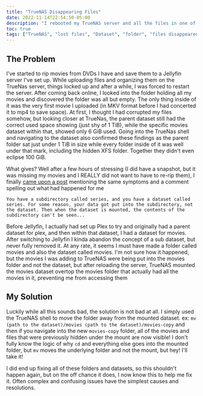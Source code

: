 ```yaml
---
title: "TrueNAS Disappearing Files"
date: 2022-11-14T22:54:50-05:00
description: "I rebooted my TrueNAS server and all the files in one of my folders disappeared"
toc: true
tags: ["TrueNAS", "lost files", "Dataset", "folder", "files disappeared"]
---
```


## The Problem

I've started to rip movies from DVDs I have and save them to a Jellyfin server I've set up. While uploading files and organizing them on the TrueNas server, things locked up and after a while, I was forced to restart the server. After coming back online, I looked into the folder holding all my movies and discovered the folder was all but empty. The only thing inside of it was the very first movie I uploaded (in MKV format before I had concerted it to mp4 to save space). At first, I thought I had corrupted my files somehow, but looking closer at TrueNas, the parent dataset still had the correct used space showing (just shy of 1 TiB), while the specific movies dataset within that, showed only 6 GiB used. Going into the TrueNas shell and navigating to the dataset also confirmed these findings as the parent folder sat just under 1 TiB in size while every folder inside of it was well under that mark, including the hidden XFS folder. Together they didn't even eclipse 100 GiB.

What gives? Well after a few hours of stressing (I did have a snapshot, but it was missing my movies and I REALLY did not want to have to re-rip them), I finally [came upon a post](https://www.truenas.com/community/threads/dataset-empty-after-reboot.43237/) mentioning the same symptoms and a comment spelling out what had happened for me 

```
You have a subdirectory called series, and you have a dataset called series. For some reason, your data got put into the subdirectory, not the dataset. Then when the dataset is mounted, the contents of the subdirectory can't be seen...
```

Before Jellyfin, I actually had set up Plex to try and originally had a parent dataset for plex, and then within that dataset, I had a dataset for movies. After switching to Jellyfin I kinda abandon the concept of a sub dataset, but never fully removed it. At any rate, it seems I must have made a folder called movies and also the dataset called movies. I'm not sure how it happened, but the movies I was adding to TrueNAS were being put into the movies folder and not the dataset, but after reloading the server, TrueNAS mounted the movies dataset overtop the movies folder that actually had all the movies in it, preventing me from accessing them

## My Solution

Luckily while all this sounds bad, the solution is not bad at all. I simply used the TrueNAS shell to move the folder away from the mounted dataset.
ex: `mv (path to the dataset)/movies (path to the dataset)/movies-copy` and then if you navigate into the new `movies-copy` folder, all of the movies and files that were previously hidden under the mount are now visible! I don't fully know the logic of why `cd` and everything else goes into the mounted folder, but `mv` moves the underlying folder and not the mount, but hey! I'll take it!

I did end up fixing all of these folders and datasets, so this shouldn't happen again, but on the off chance it does, I now know this to help me fix it. Often complex and confusing issues have the simplest causes and resolutions.